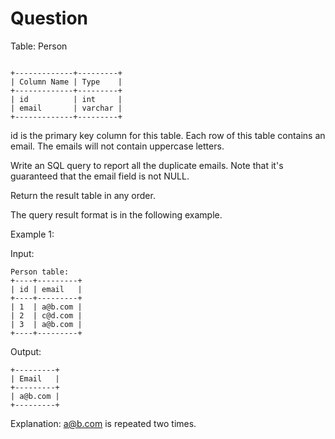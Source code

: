 # Question

Table: Person

```console

+-------------+---------+
| Column Name | Type    |
+-------------+---------+
| id          | int     |
| email       | varchar |
+-------------+---------+
```

id is the primary key column for this table.
Each row of this table contains an email. The emails will not contain uppercase letters.
 

Write an SQL query to report all the duplicate emails. Note that it's guaranteed that the email field is not NULL.

Return the result table in any order.

The query result format is in the following example.

 

Example 1:

Input: 

```console
Person table:
+----+---------+
| id | email   |
+----+---------+
| 1  | a@b.com |
| 2  | c@d.com |
| 3  | a@b.com |
+----+---------+
```

Output: 

```console
+---------+
| Email   |
+---------+
| a@b.com |
+---------+
```

Explanation: a@b.com is repeated two times.
